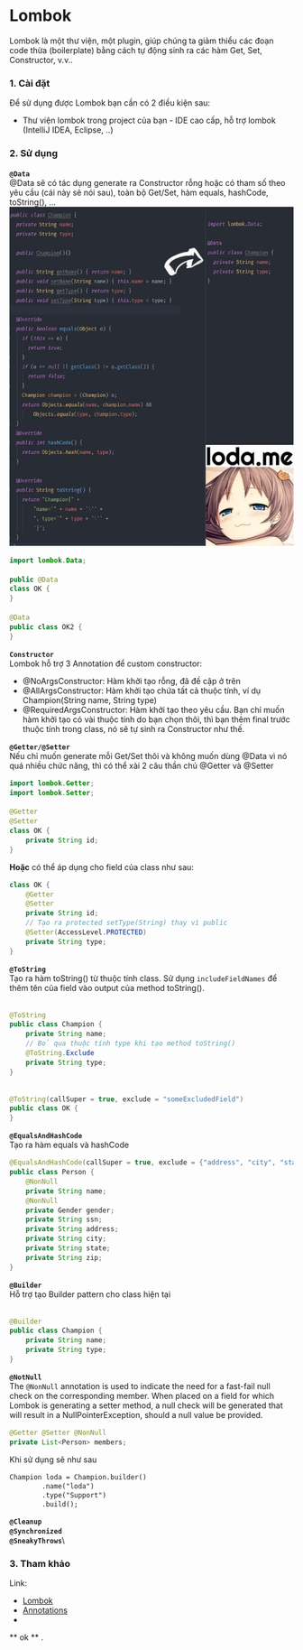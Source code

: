 # Lombok

Lombok là một thư viện, một plugin, giúp chúng ta giảm thiểu các đoạn code thừa (boilerplate) bằng cách tự động sinh ra
các hàm Get, Set, Constructor, v.v..

### 1. Cài đặt

Để sử dụng được Lombok bạn cần có 2 điều kiện sau:

- Thư viện lombok trong project của bạn - IDE cao cấp, hỗ trợ lombok (IntelliJ IDEA, Eclipse, ..)

### 2. Sử dụng

**`@Data`**\
@Data sẽ có tác dụng generate ra Constructor rỗng hoặc có tham số theo yêu cầu (cái này sẽ nói sau), toàn bộ Get/Set,
hàm equals, hashCode, toString(), ...\
![N|Spring flow](./resources/images/lombok_data.jpg)

```java
import lombok.Data;

public @Data
class OK {
}

@Data
public class OK2 {
} 
```

**`Constructor`**\
Lombok hỗ trợ 3 Annotation để custom constructor:

- @NoArgsConstructor: Hàm khởi tạo rỗng, đã đề cập ở trên
- @AllArgsConstructor: Hàm khởi tạo chứa tất cả thuộc tính, ví dụ Champion(String name, String type)
- @RequiredArgsConstructor: Hàm khởi tạo theo yêu cầu. Bạn chỉ muốn hàm khởi tạo có vài thuộc tính do bạn chọn thôi, thì
  bạn thêm final trước thuộc tính trong class, nó sẽ tự sinh ra Constructor như thế.

**`@Getter/@Setter`**\
Nếu chỉ muốn generate mỗi Get/Set thôi và không muốn dùng @Data vì nó quá nhiều chức năng, thì có thể xài 2 câu thần chú
@Getter và @Setter

```java
import lombok.Getter;
import lombok.Setter;

@Getter
@Setter
class OK {
    private String id;
}
```

**Hoặc** có thể áp dụng cho field của class như sau:

```java
class OK {
    @Getter
    @Setter
    private String id;
    // Tạo ra protected setType(String) thay vì public
    @Setter(AccessLevel.PROTECTED)
    private String type;
}
```

**`@ToString`**\
Tạo ra hàm toString() từ thuộc tính class. Sử dụng `includeFieldNames` để thêm tên của field vào output của method
toString().

```java

@ToString
public class Champion {
    private String name;
    // Bỏ qua thuộc tính type khi tạo method toString()
    @ToString.Exclude
    private String type;
}
```

```java

@ToString(callSuper = true, exclude = "someExcludedField")
public class OK {
}
```

**`@EqualsAndHashCode`**\
Tạo ra hàm equals và hashCode

```java
@EqualsAndHashCode(callSuper = true, exclude = {"address", "city", "state", "zip"})
public class Person {
    @NonNull
    private String name;
    @NonNull
    private Gender gender;
    private String ssn;
    private String address;
    private String city;
    private String state;
    private String zip;
}
```

**`@Builder`**\
Hỗ trợ tạo Builder pattern cho class hiện tại

```java

@Builder
public class Champion {
    private String name;
    private String type;
}
```

**`@NotNull`**\
The `@NonNull` annotation is used to indicate the need for a fast-fail null check on the corresponding member. When
placed on a field for which Lombok is generating a setter method, a null check will be generated that will result in a
NullPointerException, should a null value be provided.

```java
@Getter @Setter @NonNull
private List<Person> members;
```

Khi sử dụng sẽ như sau

```
Champion loda = Champion.builder()
        .name("loda")
        .type("Support")
        .build();
```

**`@Cleanup`**\
**`@Synchronized`**\
**`@SneakyThrows`**\

### 3. Tham khảo

Link:

- [Lombok](https://projectlombok.org/)
- [Annotations](https://objectcomputing.com/resources/publications/sett/january-2010-reducing-boilerplate-code-with-project-lombok)
-

** ok **
.
